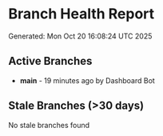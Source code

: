 # Branch Health Report
Generated: Mon Oct 20 16:08:24 UTC 2025

## Active Branches
- **main** - 19 minutes ago by Dashboard Bot

## Stale Branches (>30 days)
No stale branches found
